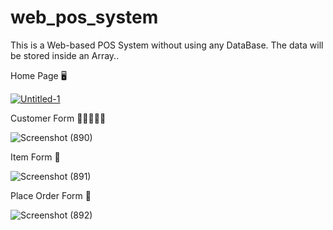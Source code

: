 # web_pos_system
This is a Web-based POS System without using any DataBase. The data will be stored inside an Array..

Home Page 🖥

[![Untitled-1](https://user-images.githubusercontent.com/87766409/156990428-4518ad47-999c-42ff-ac86-920aa9c2d59b.png)](http://localhost:63342/web_pos_system/index.html?_ijt=ruoa8nrpnebo5bu4bn390ajujj)

Customer Form 👩🏼‍🤝‍👩🏻

![Screenshot (890)](https://user-images.githubusercontent.com/87766409/156990932-3b9ce177-c38d-4d13-8f53-8cea4e4e3061.png)

Item Form 🍟

![Screenshot (891)](https://user-images.githubusercontent.com/87766409/156990957-dc9578f6-0c3d-43fc-9015-86d99ed4b7f5.png)


Place Order Form 🎫

![Screenshot (892)](https://user-images.githubusercontent.com/87766409/156990991-f167ce3f-26a3-46b2-8024-beb9d3c6d00a.png)
